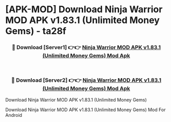 # [APK-MOD] Download Ninja Warrior MOD APK v1.83.1 (Unlimited Money Gems) - ta28f


<div align="center">
<h3>🔴 Download [Server1] 👉👉 <a href="https://apk-comot.site?title=Ninja_Warrior_MOD_APK_v1.83.1_(Unlimited_Money_Gems)">Ninja Warrior MOD APK v1.83.1 (Unlimited Money Gems) Mod Apk</a></h3><br>
<h3>🔴 Download [Server2] 👉👉 <a href="https://apk-comot.site?title=Ninja_Warrior_MOD_APK_v1.83.1_(Unlimited_Money_Gems)">Ninja Warrior MOD APK v1.83.1 (Unlimited Money Gems) Mod Apk</a></h3>
</div>



Download Ninja Warrior MOD APK v1.83.1 (Unlimited Money Gems) 

Download Ninja Warrior MOD APK v1.83.1 (Unlimited Money Gems) Mod For Android